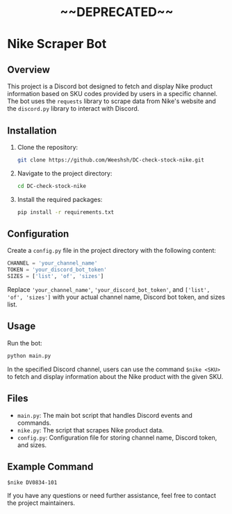 <h1 align="center">
~~DEPRECATED~~
</h1>

# Nike Scraper Bot

## Overview

This project is a Discord bot designed to fetch and display Nike product information based on SKU codes provided by users in a specific channel. The bot uses the `requests` library to scrape data from Nike's website and the `discord.py` library to interact with Discord.

## Installation

1. Clone the repository:
   ```bash
   git clone https://github.com/Weeshsh/DC-check-stock-nike.git
   ```
2. Navigate to the project directory:
   ```bash
   cd DC-check-stock-nike
   ```
3. Install the required packages:
   ```bash
   pip install -r requirements.txt
   ```

## Configuration

Create a `config.py` file in the project directory with the following content:

```python
CHANNEL = 'your_channel_name'
TOKEN = 'your_discord_bot_token'
SIZES = ['list', 'of', 'sizes']
```

Replace `'your_channel_name'`, `'your_discord_bot_token'`, and `['list', 'of', 'sizes']` with your actual channel name, Discord bot token, and sizes list.

## Usage

Run the bot:
```bash
python main.py
```

In the specified Discord channel, users can use the command `$nike <SKU>` to fetch and display information about the Nike product with the given SKU.

## Files

- `main.py`: The main bot script that handles Discord events and commands.
- `nike.py`: The script that scrapes Nike product data.
- `config.py`: Configuration file for storing channel name, Discord token, and sizes.

## Example Command

```
$nike DV0834-101
```

If you have any questions or need further assistance, feel free to contact the project maintainers.
